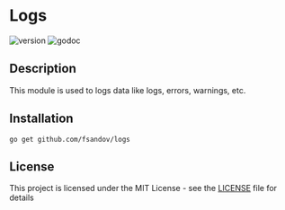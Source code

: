 # Logs
![version](https://img.shields.io/badge/version-0.1.0-blue.svg)
![godoc](https://godoc.org/github.com/hispano/go-backend?status.svg)

## Description

This module is used to logs data like logs, errors, warnings, etc. 

## Installation
```
go get github.com/fsandov/logs
```

## License
This project is licensed under the MIT License - see the [LICENSE](LICENSE) file for details
